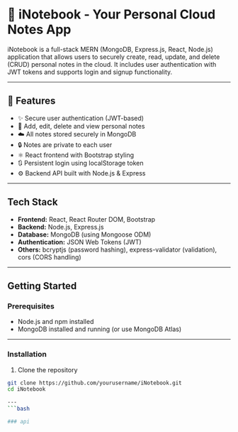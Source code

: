 # 📝 iNotebook - Your Personal Cloud Notes App

iNotebook is a full-stack MERN (MongoDB, Express.js, React, Node.js) application that allows users to securely create, read, update, and delete (CRUD) personal notes in the cloud. It includes user authentication with JWT tokens and supports login and signup functionality.

---

## 🚀 Features

- ✨ Secure user authentication (JWT-based)
- 📝 Add, edit, delete and view personal notes
- ☁️ All notes stored securely in MongoDB
- 🔒 Notes are private to each user
- ⚛️ React frontend with Bootstrap styling
- 🔃 Persistent login using localStorage token
- ⚙️ Backend API built with Node.js & Express

---

## Tech Stack

- **Frontend:** React, React Router DOM, Bootstrap
- **Backend:** Node.js, Express.js
- **Database:** MongoDB (using Mongoose ODM)
- **Authentication:** JSON Web Tokens (JWT)
- **Others:** bcryptjs (password hashing), express-validator (validation), cors (CORS handling)

---

## Getting Started

### Prerequisites

- Node.js and npm installed
- MongoDB installed and running (or use MongoDB Atlas)

---

### Installation

   1. Clone the repository
```bash
git clone https://github.com/yourusername/iNotebook.git
cd iNotebook

---
```bash

### api
